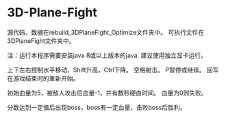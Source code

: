 # 3D-Plane-Fight
源代码、数据在rebuild_3DPlaneFight_Optimize文件夹中。
可执行文件在3DPlaneFight文件夹中。

注：运行本程序需要安装java 8或以上版本的java. 建议使用独立显卡运行。

上下左右控制水平移动，Shift升高，Ctrl下降。
空格射击。
P暂停或继续。
回车在游戏结束时的重新开始。

初始血量为5，被敌人攻击后血量-1，并有数秒硬直时间。
血量为0则失败。

分数达到一定值后出现boss，boss有一定血量，击败boss后胜利。

